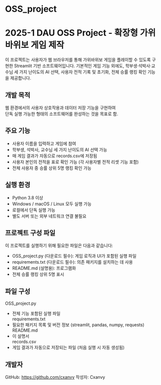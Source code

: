 # OSS_project
# 2025-1 DAU OSS Project - 확장형 가위바위보 게임 제작

이 프로젝트는 사용자가 웹 브라우저를 통해 가위바위보 게임을 플레이할 수 있도록 구현한 Streamlit 기반 소프트웨어입니다.
기본적인 게임 기능 외에도, 학부생·석박사·교수님 세 가지 난이도의 AI 선택, 사용자 전적 기록 및 초기화, 전체 승률 랭킹 확인 기능을 제공합니다.

## 개발 목적

웹 환경에서의 사용자 상호작용과 데이터 저장 기능을 구현하여  
단독 실행 가능한 형태의 소프트웨어를 완성하는 것을 목표로 함.

## 주요 기능

- 사용자 이름을 입력하고 게임에 참여
- 학부생, 석박사, 교수님 세 가지 난이도의 AI 선택 가능
- 매 게임 결과가 자동으로 records.csv에 저장됨
- 사용자 본인의 전적을 표로 확인 가능 (각 사용자별 전적 리셋 기능 포함)
- 전체 사용자 중 승률 상위 5명 랭킹 확인 가능

## 실행 환경

- Python 3.8 이상
- Windows / macOS / Linux 모두 실행 가능
- 로컬에서 단독 실행 가능
- 별도 서버 또는 외부 네트워크 연결 불필요

## 프로젝트 구성 파일

이 프로젝트를 실행하기 위해 필요한 파일은 다음과 같습니다:

- OSS_project.py (다운로드 필수): 게임 로직과 UI가 포함된 실행 파일
- requirements.txt (다운로드 필수): 의존 패키지를 설치하는 데 사용
- README.md (설명용): 프로그램화
- 전체 승률 랭킹 상위 5명 표시

## 파일 구성

OSS_project.py  
  - 전체 기능 포함된 실행 파일  
requirements.txt  
  - 필요한 패키지 목록 및 버전 정보 (streamlit, pandas, numpy, requests)  
README.md  
  - 이 설명서  
records.csv  
  - 게임 결과가 자동으로 저장되는 파일 (처음 실행 시 자동 생성됨)

## 개발자

GitHub: https://github.com/cxanvy 
작성자: Cxanvy
